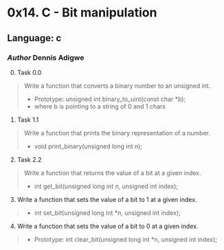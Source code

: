 # 0x14. C - Bit manipulation

## Language: **c**

### *Author* Dennis Adigwe

0. Task 0.0
> Write a function that converts a binary number to an unsigned int.
> - Prototype: unsigned int binary_to_uint(const char *b);
> - where b is pointing to a string of 0 and 1 chars

1. Task 1.1
> Write a function that prints the binary representation of a number.
> - void print_binary(unsigned long int n);

2. Task 2.2
> Write a function that returns the value of a bit at a given index.
> - int get_bit(unsigned long int n, unsigned int index);

3. Write a function that sets the value of a bit to 1 at a given index.
> - int set_bit(unsigned long int *n, unsigned int index);

4. Write a function that sets the value of a bit to 0 at a given index.
> - Prototype: int clear_bit(unsigned long int *n, unsigned int index);





